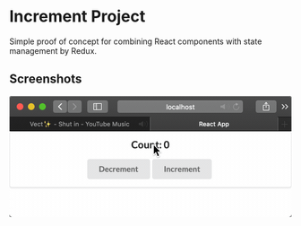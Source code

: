 # Increment Project

Simple proof of concept for combining React components with state management by Redux.

## Screenshots

 ![Screenshot](./res/screenshot.gif?raw=true)
